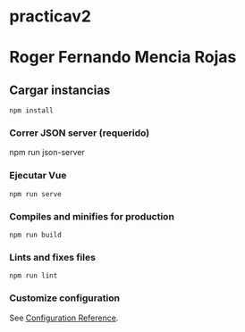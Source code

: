 # practicav2
# Roger Fernando Mencia Rojas
## Cargar instancias
```
npm install
```
### Correr JSON server (requerido)

npm run json-server
### Ejecutar Vue
```
npm run serve
```



### Compiles and minifies for production
```
npm run build
```

### Lints and fixes files
```
npm run lint
```

### Customize configuration
See [Configuration Reference](https://cli.vuejs.org/config/).
